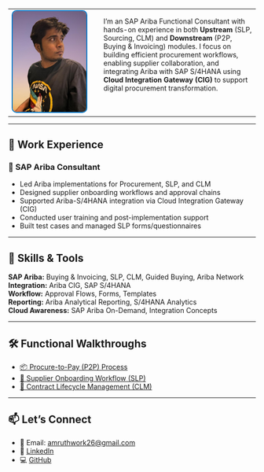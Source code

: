 <table>
  <tr>
    <td style="width: 160px;">
      <img src="./Amruth pfp.jpg" alt="Profile Picture" width="150" style="border-radius: 10px; border: 2px solid #007acc;" />
    </td>
    <td style="padding-left: 20px; vertical-align: top;">
      <p>
        I’m an SAP Ariba Functional Consultant with hands-on experience in both <strong>Upstream</strong> (SLP, Sourcing, CLM) and <strong>Downstream</strong> (P2P, Buying & Invoicing) modules.
        I focus on building efficient procurement workflows, enabling supplier collaboration, and integrating Ariba with SAP S/4HANA using <strong>Cloud Integration Gateway (CIG)</strong> to support digital procurement transformation.
      </p>
    </td>
  </tr>
</table>



---

## 💼  Work Experience

### 🔹 SAP Ariba Consultant 
- Led Ariba implementations for Procurement, SLP, and CLM  
- Designed supplier onboarding workflows and approval chains  
- Supported Ariba-S/4HANA integration via Cloud Integration Gateway (CIG)  
- Conducted user training and post-implementation support  
- Built test cases and managed SLP forms/questionnaires

---

## 🧠 Skills & Tools

**SAP Ariba:** Buying & Invoicing, SLP, CLM, Guided Buying, Ariba Network  
**Integration:** Ariba CIG, SAP S/4HANA  
**Workflow:** Approval Flows, Forms, Templates  
**Reporting:** Ariba Analytical Reporting, S/4HANA Analytics  
**Cloud Awareness:** SAP Ariba On-Demand, Integration Concepts

---

## 🛠️ Functional Walkthroughs

- [📦 Procure-to-Pay (P2P) Process](./P2P_Process.md)
- [🧾 Supplier Onboarding Workflow (SLP)](./SLP_Onboarding_Workflow.md)
- [📄 Contract Lifecycle Management (CLM)](./CLM_Contract_Stages.md)

---

## 📫 Let’s Connect

- 📧 Email: amruthwork26@gmail.com  
- 💼 [LinkedIn](www.linkedin.com/in/amruth-acharya)  
- 💻 [GitHub](https://github.com/amruthacharya)  
